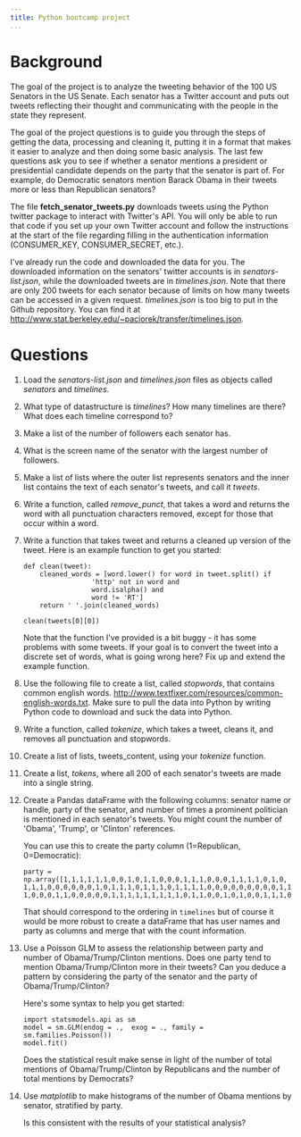```yaml
---
title: Python bootcamp project 
...
```


Background
============

The goal of the project is to analyze the tweeting behavior of the 100 US Senators in the US Senate. Each senator has a Twitter account and puts out tweets reflecting their thought and communicating with the people in the state they represent.

The goal of the project questions is to guide you through the steps of getting the data, processing and cleaning it, putting it in a format that makes it easier to analyze and then doing some basic analysis. The last few questions ask you to see if whether a senator mentions a president or presidential candidate depends on the party that the senator is part of. For example, do Democratic senators mention Barack Obama in their tweets more or less than Republican senators? 

The file **fetch_senator_tweets.py** downloads tweets using the Python twitter package to interact with Twitter's API. You will only be able to run that code if you set up your own Twitter account and follow the instructions at the start of the file regarding filling in the authentication information (CONSUMER_KEY, CONSUMER_SECRET, etc.).

I've already run the code and downloaded the data for you.  The downloaded information on the senators' twitter accounts is in *senators-list.json*, while the downloaded tweets are in *timelines.json*. Note that there are only 200 tweets for each senator because of limits on how many tweets can be accessed in a given request. *timelines.json* is too big to put in the Github repository. You can find it at <http://www.stat.berkeley.edu/~paciorek/transfer/timelines.json>.

Questions
===========

1. Load the *senators-list.json* and *timelines.json* files as objects called *senators* and *timelines*.

2. What type of datastructure is *timelines*? How many timelines are there? What does each timeline correspond to?

3. Make a list of the number of followers each senator has.

4. What is the screen name of the senator with the largest number of followers.

5. Make a list of lists where the outer list represents senators and the inner list contains the text of each senator's tweets, and call it *tweets*.

6. Write a function, called *remove_punct*, that takes a word and returns the word with all punctuation characters removed, except for those that occur within a word.

7. Write a function that takes tweet and returns a cleaned up version of the tweet. Here is an example function to get you started:

    ``` {.sourceCode .bash}
    def clean(tweet):
        cleaned_words = [word.lower() for word in tweet.split() if
                     'http' not in word and
                     word.isalpha() and
                     word != 'RT']
        return ' '.join(cleaned_words)
                                                                               
    clean(tweets[0][0])
    ```

    Note that the function I've provided is a bit buggy - it has some problems with some tweets. If your goal is to convert the tweet into a discrete set of words, what is going wrong here? Fix up and extend the example function.


8. Use the following file to create a list, called *stopwords*, that contains common english words.  <http://www.textfixer.com/resources/common-english-words.txt>.
Make sure to pull the data into Python by writing Python code to download and suck the data into Python.

9. Write a function, called *tokenize*, which takes a tweet, cleans it, and removes all punctuation and stopwords.

10. Create a list of lists, tweets_content, using your *tokenize* function.

11. Create a list, *tokens*, where all 200 of each senator's tweets are made into a single string.

12. Create a Pandas dataFrame with the following columns: senator name or handle, party of the senator, and number of times a prominent politician is mentioned in each senator's tweets. You might count the number of 'Obama', 'Trump', or 'Clinton' references.

    You can use this to create the party column (1=Republican, 0=Democratic):
    ``` {.sourceCode .bash}
    party = np.array([1,1,1,1,1,1,0,0,1,0,1,1,0,0,0,1,1,1,0,0,0,1,1,1,1,0,1,0,
    1,1,1,0,0,0,0,0,0,1,0,1,1,1,0,1,1,1,0,1,1,1,1,0,0,0,0,0,0,0,0,0,1,1,1,0,1,
    1,0,0,0,1,1,0,0,0,0,0,1,1,1,1,1,1,1,1,1,0,1,1,0,0,1,0,1,0,0,1,1,1,0,1])
    ```

    That should correspond to the ordering in `timelines` but of course it would be more robust to create a dataFrame that has user names and party as columns and merge that with the count information. 

13. Use a Poisson GLM to assess the relationship between party and number of Obama/Trump/Clinton mentions. Does one party tend to mention Obama/Trump/Clinton more in their tweets? Can you deduce a pattern by considering the party of the senator and the party of Obama/Trump/Clinton?

    Here's some syntax to help you get started:
    ``` {.sourceCode .bash}
    import statsmodels.api as sm
    model = sm.GLM(endog = .,  exog = ., family = sm.families.Poisson())
    model.fit()
    ```

    Does the statistical result make sense in light of the number of total mentions of Obama/Trump/Clinton by Republicans and the number of total mentions by Democrats?

14. Use *matplotlib* to make histograms of the number of Obama mentions by senator, stratified by party.

    Is this consistent with the results of your statistical analysis?



